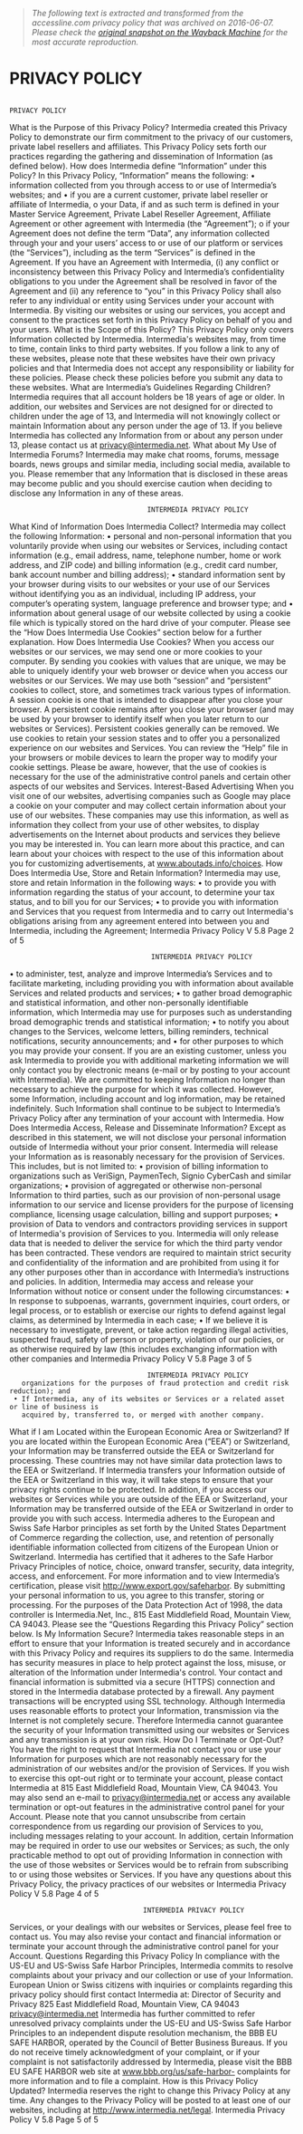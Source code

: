 > *The following text is extracted and transformed from the accessline.com privacy policy that was archived on 2016-06-07. Please check the [original snapshot on the Wayback Machine](https://web.archive.org/web/20160607133800id_/https%3A//www.intermedia.net/assets/pdf/legal/PrivacyPolicy.pdf) for the most accurate reproduction.*

# PRIVACY POLICY

                                                                                       PRIVACY POLICY
What is the Purpose of this Privacy Policy?
Intermedia created this Privacy Policy to demonstrate our firm commitment to the privacy of our
customers, private label resellers and affiliates. This Privacy Policy sets forth our practices
regarding the gathering and dissemination of Information (as defined below).
How does Intermedia define “Information” under this Policy?
In this Privacy Policy, “Information” means the following:
     •   information collected from you through access to or use of Intermedia’s websites; and
     •   if you are a current customer, private label reseller or affiliate of Intermedia,
              o   your Data, if and as such term is defined in your Master Service Agreement,
                  Private Label Reseller Agreement, Affiliate Agreement or other agreement with
                  Intermedia (the “Agreement”);
              o   if your Agreement does not define the term “Data”, any information collected
                  through your and your users’ access to or use of our platform or services (the
                  “Services”), including as the term “Services” is defined in the Agreement.
If you have an Agreement with Intermedia, (i) any conflict or inconsistency between this
Privacy Policy and Intermedia’s confidentiality obligations to you under the Agreement
shall be resolved in favor of the Agreement and (ii) any reference to “you” in this Privacy
Policy shall also refer to any individual or entity using Services under your account with
Intermedia.
By visiting our websites or using our services, you accept and consent to the practices set
forth in this Privacy Policy on behalf of you and your users.
What is the Scope of this Policy?
This Privacy Policy only covers Information collected by Intermedia. Intermedia's websites may,
from time to time, contain links to third party websites. If you follow a link to any of these
websites, please note that these websites have their own privacy policies and that Intermedia
does not accept any responsibility or liability for these policies. Please check these policies before
you submit any data to these websites.
What are Intermedia’s Guidelines Regarding Children?
Intermedia requires that all account holders be 18 years of age or older. In addition, our websites
and Services are not designed for or directed to children under the age of 13, and Intermedia will
not knowingly collect or maintain Information about any person under the age of 13. If you believe
Intermedia has collected any Information from or about any person under 13, please contact us
at privacy@intermedia.net.
What about My Use of Intermedia Forums?
Intermedia may make chat rooms, forums, message boards, news groups and similar media,
including social media, available to you. Please remember that any Information that is disclosed
in these areas may become public and you should exercise caution when deciding to disclose
any Information in any of these areas.


                                      INTERMEDIA PRIVACY POLICY
What Kind of Information Does Intermedia Collect?
Intermedia may collect the following Information:
•    personal and non-personal information that you voluntarily provide when using our websites
     or Services, including contact information (e.g., email address, name, telephone number,
     home or work address, and ZIP code) and billing information (e.g., credit card number, bank
     account number and billing address);
•    standard information sent by your browser during visits to our websites or your use of our
     Services without identifying you as an individual, including IP address, your computer’s
     operating system, language preference and browser type; and
•    information about general usage of our website collected by using a cookie file which is
     typically stored on the hard drive of your computer. Please see the “How Does Intermedia
     Use Cookies” section below for a further explanation.
How Does Intermedia Use Cookies?
When you access our websites or our services, we may send one or more cookies to your
computer. By sending you cookies with values that are unique, we may be able to uniquely
identify your web browser or device when you access our websites or our Services. We may use
both “session” and “persistent” cookies to collect, store, and sometimes track various types of
information. A session cookie is one that is intended to disappear after you close your browser. A
persistent cookie remains after you close your browser (and may be used by your browser to
identify itself when you later return to our websites or Services). Persistent cookies generally can
be removed. We use cookies to retain your session states and to offer you a personalized
experience on our websites and Services. You can review the “Help” file in your browsers or
mobile devices to learn the proper way to modify your cookie settings. Please be aware, however,
that the use of cookies is necessary for the use of the administrative control panels and certain
other aspects of our websites and Services.
Interest-Based Advertising
When you visit one of our websites, advertising companies such as Google may place a cookie
on your computer and may collect certain information about your use of our websites. These
companies may use this information, as well as information they collect from your use of other
websites, to display advertisements on the Internet about products and services they believe you
may be interested in. You can learn more about this practice, and can learn about your choices
with respect to the use of this information about you for customizing advertisements,
at www.aboutads.info/choices.
How Does Intermedia Use, Store and Retain Information?
Intermedia may use, store and retain Information in the following ways:
•    to provide you with information regarding the status of your account, to determine your tax
     status, and to bill you for our Services;
•    to provide you with information and Services that you request from Intermedia and to carry
     out Intermedia's obligations arising from any agreement entered into between you and
     Intermedia, including the Agreement;
Intermedia Privacy Policy V 5.8                                                   Page 2 of 5


                                       INTERMEDIA PRIVACY POLICY
•    to administer, test, analyze and improve Intermedia’s Services and to facilitate marketing,
     including providing you with information about available Services and related products and
     services;
•    to gather broad demographic and statistical information, and other non-personally identifiable
     information, which Intermedia may use for purposes such as understanding broad
     demographic trends and statistical information;
•    to notify you about changes to the Services, welcome letters, billing reminders, technical
     notifications, security announcements; and
•    for other purposes to which you may provide your consent.
If you are an existing customer, unless you ask Intermedia to provide you with additional
marketing information we will only contact you by electronic means (e-mail or by posting to your
account with Intermedia).
We are committed to keeping Information no longer than necessary to achieve the purpose for
which it was collected. However, some Information, including account and log information, may
be retained indefinitely. Such Information shall continue to be subject to Intermedia’s Privacy
Policy after any termination of your account with Intermedia.
How Does Intermedia Access, Release and Disseminate Information?
Except as described in this statement, we will not disclose your personal information outside of
Intermedia without your prior consent.
Intermedia will release your Information as is reasonably necessary for the provision of Services.
 This includes, but is not limited to:
     • provision of billing information to organizations such as VeriSign, PaymenTech, Signio
       CyberCash and similar organizations;
     • provision of aggregated or otherwise non-personal Information to third parties, such as our
       provision of non-personal usage information to our service and license providers for the
       purpose of licensing compliance, licensing usage calculation, billing and support purposes;
     • provision of Data to vendors and contractors providing services in support of Intermedia's
       provision of Services to you. Intermedia will only release data that is needed to deliver the
       service for which the third party vendor has been contracted. These vendors are required to
       maintain strict security and confidentiality of the information and are prohibited from using it
       for any other purposes other than in accordance with Intermedia’s instructions and policies.
In addition, Intermedia may access and release your Information without notice or consent under
the following circumstances:
     • In response to subpoenas, warrants, government inquiries, court orders, or legal process,
       or to establish or exercise our rights to defend against legal claims, as determined by
       Intermedia in each case;
     • If we believe it is necessary to investigate, prevent, or take action regarding illegal
       activities, suspected fraud, safety of person or property, violation of our policies, or as
       otherwise required by law (this includes exchanging information with other companies and
Intermedia Privacy Policy V 5.8                                                     Page 3 of 5


                                      INTERMEDIA PRIVACY POLICY
       organizations for the purposes of fraud protection and credit risk reduction); and
     • If Intermedia, any of its websites or Services or a related asset or line of business is
       acquired by, transferred to, or merged with another company.
What if I am Located within the European Economic Area or Switzerland?
If you are located within the European Economic Area (“EEA”) or Switzerland, your Information
may be transferred outside the EEA or Switzerland for processing. These countries may not
have similar data protection laws to the EEA or Switzerland. If Intermedia transfers your
Information outside of the EEA or Switzerland in this way, it will take steps to ensure that your
privacy rights continue to be protected. In addition, if you access our websites or Services while
you are outside of the EEA or Switzerland, your Information may be transferred outside of the
EEA or Switzerland in order to provide you with such access.
Intermedia adheres to the European and Swiss Safe Harbor principles as set forth by the United
States Department of Commerce regarding the collection, use, and retention of personally
identifiable information collected from citizens of the European Union or Switzerland. Intermedia
has certified that it adheres to the Safe Harbor Privacy Principles of notice, choice, onward
transfer, security, data integrity, access, and enforcement. For more information and to view
Intermedia’s certification, please visit http://www.export.gov/safeharbor. By submitting your
personal information to us, you agree to this transfer, storing or processing. For the purposes of
the Data Protection Act of 1998, the data controller is Intermedia.Net, Inc., 815 East Middlefield
Road, Mountain View, CA 94043. Please see the “Questions Regarding this Privacy Policy”
section below.
Is My Information Secure?
Intermedia takes reasonable steps in an effort to ensure that your Information is treated securely
and in accordance with this Privacy Policy and requires its suppliers to do the same. Intermedia
has security measures in place to help protect against the loss, misuse, or alteration of the
Information under Intermedia's control. Your contact and financial information is submitted via a
secure (HTTPS) connection and stored in the Intermedia database protected by a firewall. Any
payment transactions will be encrypted using SSL technology.
Although Intermedia uses reasonable efforts to protect your Information, transmission via the
Internet is not completely secure. Therefore Intermedia cannot guarantee the security of your
Information transmitted using our websites or Services and any transmission is at your own risk.
How Do I Terminate or Opt-Out?
You have the right to request that Intermedia not contact you or use your Information for
purposes which are not reasonably necessary for the administration of our websites and/or the
provision of Services. If you wish to exercise this opt-out right or to terminate your account,
please contact Intermedia at 815 East Middlefield Road, Mountain View, CA 94043. You may
also send an e-mail to privacy@intermedia.net or access any available termination or opt-out
features in the administrative control panel for your Account.
Please note that you cannot unsubscribe from certain correspondence from us regarding our
provision of Services to you, including messages relating to your account. In addition, certain
Information may be required in order to use our websites or Services; as such, the only
practicable method to opt out of providing Information in connection with the use of those
websites or Services would be to refrain from subscribing to or using those websites or Services.
If you have any questions about this Privacy Policy, the privacy practices of our websites or
Intermedia Privacy Policy V 5.8                                                     Page 4 of 5


                                     INTERMEDIA PRIVACY POLICY
Services, or your dealings with our websites or Services, please feel free to contact us.
You may also revise your contact and financial information or terminate your account through the
administrative control panel for your Account.
Questions Regarding this Privacy Policy
In compliance with the US-EU and US-Swiss Safe Harbor Principles, Intermedia commits to
resolve complaints about your privacy and our collection or use of your Information. European
Union or Swiss citizens with inquiries or complaints regarding this privacy policy should first
contact Intermedia at:
Director of Security and Privacy
825 East Middlefield Road, Mountain View, CA 94043
privacy@intermedia.net
Intermedia has further committed to refer unresolved privacy complaints under the US-EU and
US-Swiss Safe Harbor Principles to an independent dispute resolution mechanism, the BBB EU
SAFE HARBOR, operated by the Council of Better Business Bureaus. If you do not receive timely
acknowledgment of your complaint, or if your complaint is not satisfactorily addressed by
Intermedia, please visit the BBB EU SAFE HARBOR web site at www.bbb.org/us/safe-harbor-
complaints for more information and to file a complaint.
How is this Privacy Policy Updated?
Intermedia reserves the right to change this Privacy Policy at any time. Any changes to the
Privacy Policy will be posted to at least one of our websites, including
at http://www.intermedia.net/legal.
Intermedia Privacy Policy V 5.8                                                  Page 5 of 5

